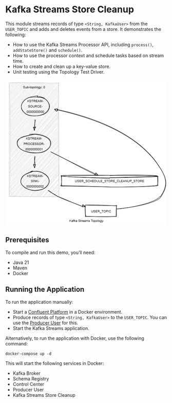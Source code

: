 # Kafka Streams Store Cleanup

This module streams records of type `<String, KafkaUser>` from the `USER_TOPIC` and adds and deletes events from a store.
It demonstrates the following:

- How to use the Kafka Streams Processor API, including `process()`, `addStateStore()` and `schedule()`.
- How to use the processor context and schedule tasks based on stream time.
- How to create and clean up a key-value store.
- Unit testing using the Topology Test Driver.

![topology.png](topology.png)

## Prerequisites

To compile and run this demo, you’ll need:

- Java 21
- Maven
- Docker

## Running the Application

To run the application manually:

- Start a [Confluent Platform](https://docs.confluent.io/platform/current/quickstart/ce-docker-quickstart.html#step-1-download-and-start-cp) in a Docker environment.
- Produce records of type `<String, KafkaUser>` to the `USER_TOPIC`. You can use the [Producer User](../specific-producers/kafka-streams-producer-user) for this.
- Start the Kafka Streams application.

Alternatively, to run the application with Docker, use the following command:

```console
docker-compose up -d
```

This will start the following services in Docker:

- Kafka Broker
- Schema Registry
- Control Center
- Producer User
- Kafka Streams Store Cleanup

